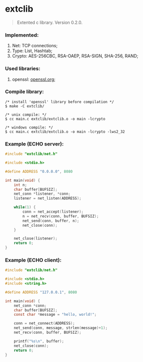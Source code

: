 # extclib
> Extented c library. Version 0.2.0.

### Implemented:
1. Net: TCP connections;
2. Type: List, Hashtab;
3. Crypto: AES-256CBC, RSA-OAEP, RSA-SIGN, SHA-256, RAND;

### Used libraries:
1. openssl: [openssl.org](https://www.openssl.org/);

### Compile library:
```
/* install 'openssl' library before compilation */
$ make -C extclib/

/* unix compile: */
$ cc main.c extclib/extclib.o -o main -lcrypto

/* windows compile: */
$ cc main.c extclib/extclib.o -o main -lcrypto -lws2_32
```

### Example (ECHO server):
```c
#include "extclib/net.h"

#include <stdio.h>

#define ADDRESS "0.0.0.0", 8080

int main(void) {
	int n;
	char buffer[BUFSIZ];
	net_conn *listener, *conn;
	listener = net_listen(ADDRESS);

	while(1) {
		conn = net_accept(listener);
		n = net_recv(conn, buffer, BUFSIZ);
		net_send(conn, buffer, n);
		net_close(conn);
	}

	net_close(listener);
	return 0;
}
```

### Example (ECHO client):
```c
#include "extclib/net.h"

#include <stdio.h>
#include <string.h>

#define ADDRESS "127.0.0.1", 8080

int main(void) {
	net_conn *conn;
	char buffer[BUFSIZ];
	const char *message = "hello, world!";

	conn = net_connect(ADDRESS);
	net_send(conn, message, strlen(message)+1);
	net_recv(conn, buffer, BUFSIZ);

	printf("%s\n", buffer);
	net_close(conn);
	return 0;
}
```
